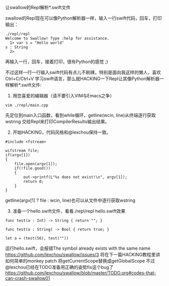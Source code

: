让swallow的Repl解析*.swift文件

swallow的Repl现在可以像Python解析器一样，输入一行swift代码，回车，打印输出：

```
./repl/repl 
Welcome to Swallow! Type :help for assistance.
  1> var s = "Hello world"
s : String
  2> 
```

再输入一行，回车，接着打印，很有Python的感觉 ;)

不过这样一行一行输入swift代码有点儿不刷辣，特别是面向我这样的懒人，喜欢Ctrl+C/Ctrl+V
学习swift语言，那么就HACKING一下Repl让其像Python解析器一样解析*.swift文件:

1. 用您喜爱的编辑器（请不要引入VIM与Emacs之争）

```
vim ./repl/main.cpp
```

先定位到main入口函数，看到while循环，getline(wcin, line)从终端逐行获取wstring
交给Repl来打印CompilerResults输出结果。

2. 开始HACKING，代码风格和@lexchou保持一致。

```
#include <fstream>

wifstream file;                                                                
if(argv[1])                                                                    
{                                                                              
    file.open(argv[1]);                                                        
    if(!file.good())                                                           
    {                                                                          
        out->printf(L"%s does not exist!\n", argv[1]);                         
        return 0;                                                              
    }                                                                          
}
```

getline(argv[1] ? file : wcin, line)也可以从文件中逐行获取wstring

3. 准备一个hello.swift文件，看看./repl/repl hello.swift效果

```
func test(a : Int) -> String { return ""; }                                        
                                                                                   
func test(a : String) -> Bool { return true; }                                     
                                                                                   
let a = (test(56), test(""))
```

运行hello.swift，会报错The symbol already exists with the same name 
https://github.com/lexchou/swallow/issues/3 
将在下一篇HACKING教程里讲如何简单的monkey patch
将getCurrentScope替换成getGlobalScope
不过@lexchou已经在TODO准备用正确的姿势fix这个bug了 
https://github.com/lexchou/swallow/blob/master/TODO.org#codes-that-can-crash-swallow01


